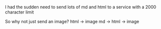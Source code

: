 I had the sudden need to send lots of md and html
to a service with a 2000 character limit

So why not just send an image?
    html -> image
    md -> html -> image
